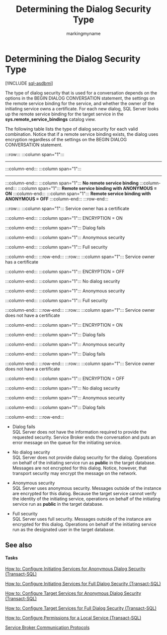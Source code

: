 ﻿---
title: Determining the Dialog Security Type
description: "The type of dialog security that is used for a conversation depends on the options in the BEGIN DIALOG CONVERSATION statement, the settings on the remote service binding for the service, and whether the owner of the initiating service owns a certificate."
ms.prod: sql
ms.technology: configuration
ms.topic: conceptual
author: markingmyname
ms.author: maghan
ms.reviewer: mikeray
ms.date: "03/30/2022"
---

# Determining the Dialog Security Type

[!INCLUDE [sql-asdbmi](../../includes/applies-to-version/sql-asdbmi.md)]

The type of dialog security that is used for a conversation depends on the options in the BEGIN DIALOG CONVERSATION statement, the settings on the remote service binding for the service, and whether the owner of the initiating service owns a certificate. For each new dialog, SQL Server looks up the remote service binding for the target service in the **sys.remote_service_bindings** catalog view.

The following table lists the type of dialog security for each valid combination. Notice that if a remote service binding exists, the dialog uses encryption regardless of the settings on the BEGIN DIALOG CONVERSATION statement.

:::row:::
   :::column span="1":::
   ** **
   :::column-end:::
   :::column span="1":::
   ** **
   :::column-end:::
   :::column span="1":::
   **No remote service binding**
   :::column-end:::
   :::column span="1":::
   **Remote service binding with ANONYMOUS = ON**
   :::column-end:::
   :::column span="1":::
   **Remote service binding with ANONYMOUS = OFF**
   :::column-end:::
:::row-end:::

:::row:::
   :::column span="1":::
   Service owner has a certificate

   :::column-end:::
   :::column span="1":::
   ENCRYPTION = ON

   :::column-end:::
   :::column span="1":::
   Dialog fails

   :::column-end:::
   :::column span="1":::
   Anonymous security

   :::column-end:::
   :::column span="1":::
   Full security

   :::column-end:::
:::row-end:::
:::row:::
   :::column span="1":::
   Service owner has a certificate

   :::column-end:::
   :::column span="1":::
   ENCRYPTION = OFF

   :::column-end:::
   :::column span="1":::
   No dialog security

   :::column-end:::
   :::column span="1":::
   Anonymous security

   :::column-end:::
   :::column span="1":::
   Full security

   :::column-end:::
:::row-end:::
:::row:::
   :::column span="1":::
   Service owner does not have a certificate

   :::column-end:::
   :::column span="1":::
   ENCRYPTION = ON

   :::column-end:::
   :::column span="1":::
   Dialog fails

   :::column-end:::
   :::column span="1":::
   Anonymous security

   :::column-end:::
   :::column span="1":::
   Dialog fails

   :::column-end:::
:::row-end:::
:::row:::
   :::column span="1":::
   Service owner does not have a certificate

   :::column-end:::
   :::column span="1":::
   ENCRYPTION = OFF

   :::column-end:::
   :::column span="1":::
   No dialog security

   :::column-end:::
   :::column span="1":::
   Anonymous security

   :::column-end:::
   :::column span="1":::
   Dialog fails

   :::column-end:::
:::row-end:::


  - Dialog fails  
    SQL Server does not have the information required to provide the requested security. Service Broker ends the conversation and puts an error message on the queue for the initiating service.

  - No dialog security  
    SQL Server does not provide dialog security for the dialog. Operations on behalf of the initiating service run as **public** in the target database. Messages are not encrypted for this dialog. Notice, however, that transport security may encrypt the message on the network.

  - Anonymous security  
    SQL Server uses anonymous security. Messages outside of the instance are encrypted for this dialog. Because the target service cannot verify the identity of the initiating service, operations on behalf of the initiating service run as **public** in the target database.

  - Full security  
    SQL Server uses full security. Messages outside of the instance are encrypted for this dialog. Operations on behalf of the initiating service run as the designated user in the target database.

## See also



#### Tasks

[How to: Configure Initiating Services for Anonymous Dialog Security (Transact-SQL)](how-to-configure-initiating-services-for-anonymous-dialog-security-transact-sql.md)

[How to: Configure Initiating Services for Full Dialog Security (Transact-SQL)](how-to-configure-initiating-services-for-full-dialog-security-transact-sql.md)

[How to: Configure Target Services for Anonymous Dialog Security (Transact-SQL)](how-to-configure-target-services-for-anonymous-dialog-security-transact-sql.md)

[How to: Configure Target Services for Full Dialog Security (Transact-SQL)](how-to-configure-target-services-for-full-dialog-security-transact-sql.md)

[How to: Configure Permissions for a Local Service (Transact-SQL)](how-to-configure-permissions-for-a-local-service-transact-sql.md)



[Service Broker Communication Protocols](service-broker-communication-protocols.md)

